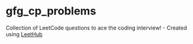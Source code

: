# gfg_cp_problems
Collection of LeetCode questions to ace the coding interview! - Created using [LeetHub](https://github.com/QasimWani/LeetHub)
